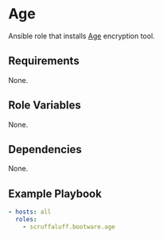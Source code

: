 # Age

Ansible role that installs [Age](https://github.com/FiloSottile/age) encryption
tool.

## Requirements

None.

## Role Variables

None.

## Dependencies

None.

## Example Playbook

```yaml
- hosts: all
  roles:
    - scruffaluff.bootware.age
```
